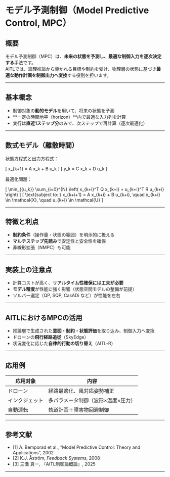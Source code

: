 # モデル予測制御（Model Predictive Control, MPC）

## 概要

モデル予測制御（MPC）は、**未来の状態を予測し、最適な制御入力を逐次決定する**手法です。  
AITLでは、論理推論から導かれる目標や制約を受け、物理層の状態に基づき**最適な動作計画を制御出力へ変換**する役割を担います。

---

## 基本概念

- 制御対象の**動的モデル**を用いて、将来の状態を予測
- **一定の時間地平（horizon）**内で最適な入力列を計算
- 実行は**直近1ステップ分**のみで、次ステップで再計算（逐次最適化）

---

## 数式モデル（離散時間）

状態方程式と出力方程式：

\[
x_{k+1} = A x_k + B u_k
\]
\[
y_k = C x_k + D u_k
\]

最適化問題：

\[
\min_{\{u_k\}} \sum_{i=0}^{N} \left( x_{k+i}^T Q x_{k+i} + u_{k+i}^T R u_{k+i} \right)
\]
\[
\text{subject to: } x_{k+i+1} = A x_{k+i} + B u_{k+i}, \quad x_{k+i} \in \mathcal{X}, \quad u_{k+i} \in \mathcal{U}
\]

---

## 特徴と利点

- **制約条件**（操作量・状態の範囲）を明示的に扱える  
- **マルチステップ先読み**で安定性と安全性を確保  
- 非線形拡張（NMPC）も可能

---

## 実装上の注意点

- 計算コストが高く、**リアルタイム性確保には工夫が必要**  
- **モデル精度**が性能に強く影響（状態空間モデルの整備が前提）  
- ソルバー選定（QP, SQP, CasADi など）が性能を左右

---

## AITLにおけるMPCの活用

- 推論層で生成された**意図・制約・状態評価**を取り込み、制御入力へ変換  
- ドローンの**飛行経路追従**（SkyEdge）  
- 状況変化に応じた**自律的行動の切り替え**（AITL-R）

---

## 応用例

| 応用対象 | 内容 |
|----------|------|
| ドローン | 経路最適化、風対応姿勢補正 |
| インクジェット | 多パラメータ制御（波形×温度×圧力） |
| 自動運転 | 軌道計画＋障害物回避制御 |

---

## 参考文献

- [1] A. Bemporad et al., “Model Predictive Control: Theory and Applications”, 2002  
- [2] K.J. Åström, *Feedback Systems*, 2008  
- [3] 三溝 真一, 『AITL制御論概論』, 2025  

---
